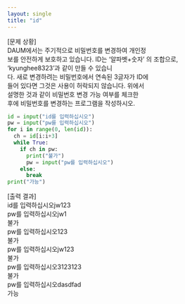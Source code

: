 ```yaml
---
layout: single
title: "id"
---
```


[문제 상황]  
DAUM에서는 주기적으로 비밀번호를 변경하여 개인정  
보를 안전하게 보호하고 있습니다. ID는 ‘알파벳+숫자’ 의 조합으로,  
‘kyunghee8323’과 같이 만들 수 있습니  
다. 새로 변경하려는 비밀번호에서 연속된 3글자가 ID에  
들어 있다면 그것은 사용이 허락되지 않습니다. 위에서  
설명한 것과 같이 비밀번호 변경 가능 여부를 체크한  
후에 비밀번호를 변경하는 프로그램을 작성하시오.  

~~~python
id = input("id를 입력하십시오")
pw = input("pw를 입력하십시오")
for i in range(0, len(id)):
  ch = id[i:i+3]
  while True:
    if ch in pw: 
      print("불가") 
      pw = input("pw를 입력하십시오")     
    else:
      break
print("가능")
~~~

[출력 결과]  
id를 입력하십시오jw123  
pw를 입력하십시오jw1  
불가  
pw를 입력하십시오123  
불가  
pw를 입력하십시오jw123  
불가  
pw를 입력하십시오3123123  
불가  
pw를 입력하십시오dasdfad  
가능  
